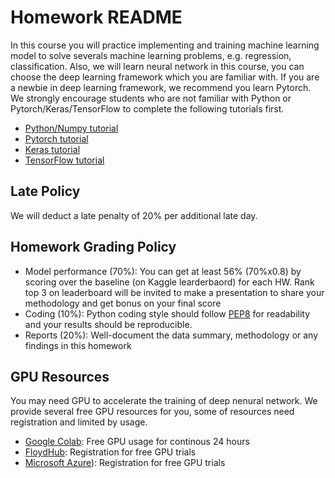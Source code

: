 # Homework README
In this course you will practice implementing and training machine learning model to solve severals machine learning problems, e.g. regression, classification. Also, we will learn neural network in this course, you can choose the deep learning framework which you are familiar with. If you are a newbie in deep learning framework, we recommend you learn Pytorch. We strongly encourage students who are not familiar with Python or Pytorch/Keras/TensorFlow to complete the following tutorials first.
- [Python/Numpy tutorial](http://cs231n.github.io/python-numpy-tutorial/)
- [Pytorch tutorial](https://pytorch.org/tutorials/)
- [Keras tutorial](https://elitedatascience.com/keras-tutorial-deep-learning-in-python)
- [TensorFlow tutorial](https://www.tensorflow.org/tutorials)

## Late Policy
We will deduct a late penalty of 20% per additional late day.

## Homework Grading Policy
- Model performance (70%): You can get at least 56% (70%x0.8) by scoring over the baseline (on Kaggle learderbaord) for each HW. Rank top 3 on leaderboard will be invited to make a presentation to share your methodology and get bonus on your final score
- Coding (10%): Python coding style should follow [PEP8](https://realpython.com/python-pep8/) for readability and your results should be reproducible.
- Reports (20%): Well-document the data summary, methodology or any findings in this homework

## GPU Resources
You may need GPU to accelerate the training of deep nenural network. We provide several free GPU resources for you, some of resources need registration and limited by usage.
- [Google Colab](https://colab.research.google.com/notebooks/gpu.ipynb): Free GPU usage for continous 24 hours
- [FloydHub](https://www.floydhub.com/): Registration for free GPU trials
- [Microsoft Azure](https://azure.microsoft.com/en-us/pricing/details/virtual-machines/linux/)): Registration for free GPU trials
